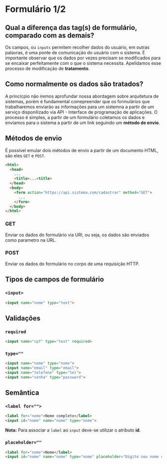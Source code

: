 # Formulário 1/2
## Qual a diferença das tag(s) de formulário, comparado com as demais?
Os campos, ou `inputs` permitem recolher dados do usuário, em outras palavras, é uma ponte de comunicação do usuário com o sistema.
É importante observar que os dados por vezes precisam se modificados para se encaixar perfeitamente com o que o sistema necessita. Apelidamos esse processo de modificação de **tratamento**.
## Como normalmente os dados são tratados?
A princícpio não iremos aprofundar nossa abordagem sobre arquitetura de sistemas, porém é fundamental comepreender que os formulários que trabalharemos enviarão as informações para um sistemna a partir de um serviço disponilizado via API - Interface de programação de aplicações. O processo é simples, a partir de um formulário coletamos os dados e enviamos para o sistema a partir de um link seguindo um **método de envio**.
## Métodos de envio
É possível emular dois métodos de envio a partir de um documento HTML, são eles `GET` e `POST`.
```html
<html>
  <head>
    ...
    <title>...<title>
  </head>
  <body>
    <form action="https://api.sistema.com/cadastrar" method="GET">
      ...
    </form>
  </body>
</html>
```
### GET
Enviar os dados do formulário via URI, ou seja, os dados são enviados como parametro na URL.
### POST
Enviar os dados do formulário no corpo de uma requisição HTTP.
## Tipos de campos de formulário
### `<input>`
```html
<input name="nome" type="text">
```
## Validações
### `required`
```html
<input name="cpf" type="text" required>
```
### `type=""`
```html
<input name="nome" type="nome">
<input name="email" type="email">
<input name="telefone" type="tel">
<input name="senha" type="password">
```
## Semântica
### `<label for="">`
```html
<label for="nome">Nome completo</label>
<input id="nome" name="nome" type="nome">
```
**Nota:** Para associar a `label` ao `input` deve-se utilizar o atributo **id**. 
### `placeholder=""`
```html
<label for="nome">Nome</label>
<input id="nome" name="nome" type="nome" placeholder="Digite seu nome completo">
```
